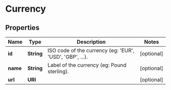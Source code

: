 

# Currency



## Properties

| Name | Type | Description | Notes |
|------------ | ------------- | ------------- | -------------|
|**id** | **String** | ISO code of the currency (eg: &#39;EUR&#39;, &#39;USD&#39;, &#39;GBP&#39;, ...). |  [optional] |
|**name** | **String** | Label of the currency (eg: Pound sterling). |  [optional] |
|**url** | **URI** |  |  [optional] |




